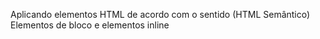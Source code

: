 Aplicando elementos HTML de acordo com o sentido (HTML Semântico)
Elementos de bloco e elementos inline
